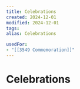 ```yaml
---
title: Celebrations
created: 2024-12-01
modified: 2024-12-01
tags: 
alias: Celebrations

usedFor:
- "[[3549 Commemoration]]"
---
```

# Celebrations
